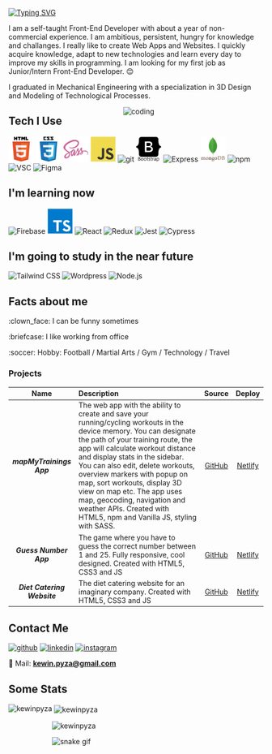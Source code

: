[![Typing SVG](https://readme-typing-svg.herokuapp.com?font=Fira+Code&weight=600&pause=1000&color=9380F7&background=FFFFFF00&center=true&vCenter=true&width=435&lines=Hi%2C+I'm+Kewin+-+Frontend+Developer)](https://git.io/typing-svg)

<p>I am a self-taught Front-End Developer with about a year of non-commercial experience. I am ambitious, persistent, hungry for knowledge and challanges. I really like to create Web Apps and Websites. I quickly acquire knowledge, adapt to new technologies and learn every day to improve my skills in programming. I am looking for my first job as Junior/Intern Front-End Developer. 😊</p>
<p>I graduated in Mechanical Engineering with a specialization in 3D Design and Modeling of Technological Processes.</p>


<img align="right" alt="coding" width="55%" src="https://user-images.githubusercontent.com/55389276/140866485-8fb1c876-9a8f-4d6a-98dc-08c4981eaf70.gif">

## Tech I Use
<p align="left"> <img src="https://raw.githubusercontent.com/devicons/devicon/master/icons/html5/html5-original-wordmark.svg" alt="html5" width="50" height="50"/> <img src="https://raw.githubusercontent.com/devicons/devicon/master/icons/css3/css3-original-wordmark.svg" alt="css3" width="50" height="50"/> <img src="https://raw.githubusercontent.com/devicons/devicon/master/icons/sass/sass-original.svg" alt="sass" width="50" height="50"/> <img src="https://raw.githubusercontent.com/devicons/devicon/master/icons/javascript/javascript-original.svg" alt="javascript" width="50" height="50"/> <img src="https://www.vectorlogo.zone/logos/git-scm/git-scm-icon.svg" alt="git" width="50" height="50"/> <img src="https://raw.githubusercontent.com/devicons/devicon/master/icons/bootstrap/bootstrap-plain-wordmark.svg" alt="bootstrap" width="50" height="50"/> <img height="50" src="https://user-images.githubusercontent.com/25181517/183859966-a3462d8d-1bc7-4880-b353-e2cbed900ed6.png" alt="Express" title="Express" /> <img src="https://raw.githubusercontent.com/devicons/devicon/master/icons/mongodb/mongodb-original-wordmark.svg" alt="mongodb" width="50" height="50"/> <img height="50" src="https://user-images.githubusercontent.com/25181517/121401671-49102800-c959-11eb-9f6f-74d49a5e1774.png" alt="npm" title="npm" /> <img width="50" height="50" src="https://user-images.githubusercontent.com/25181517/192108891-d86b6220-e232-423a-bf5f-90903e6887c3.png" alt="VSC" /> <img src="https://user-images.githubusercontent.com/25181517/189715289-df3ee512-6eca-463f-a0f4-c10d94a06b2f.png" alt="Figma" width="50" height="50"/>  </p>

## I'm learning now
<p align="left"> <img src="https://user-images.githubusercontent.com/25181517/189716855-2c69ca7a-5149-4647-936d-780610911353.png" alt="Firebase" width="50" height="50"/> <img src="https://raw.githubusercontent.com/devicons/devicon/master/icons/typescript/typescript-original.svg" alt="Typescript" width="50" height="50"/> <img height="50" src="https://user-images.githubusercontent.com/25181517/183897015-94a058a6-b86e-4e42-a37f-bf92061753e5.png" alt="React" title="React" /> <img height="50" src="https://user-images.githubusercontent.com/25181517/187896150-cc1dcb12-d490-445c-8e4d-1275cd2388d6.png" alt="Redux" title="Redux" /> <img src="https://user-images.githubusercontent.com/25181517/187955005-f4ca6f1a-e727-497b-b81b-93fb9726268e.png" alt="Jest" width="50" height="50"/> <img src="https://user-images.githubusercontent.com/68279555/200387386-276c709f-380b-46cc-81fd-f292985927a8.png" alt="Cypress" width="50" height="50"/> </p>

## I'm going to study in the near future
<p align="left"> <img height="50" src="https://user-images.githubusercontent.com/25181517/202896760-337261ed-ee92-4979-84c4-d4b829c7355d.png" alt="Tailwind CSS" title="Tailwind CSS" /> <img height="50" src="https://user-images.githubusercontent.com/25181517/192158957-b1256181-356c-46a3-beb9-487af08a6266.png" alt="Wordpress" title="Wordpress" /> <img height="50" src="https://user-images.githubusercontent.com/25181517/183568594-85e280a7-0d7e-4d1a-9028-c8c2209e073c.png" alt="Node.js" title="Node.js" /> </p>

## Facts about me
<p>:clown_face: I can be funny sometimes<p>
<p>:briefcase: I like working from office</p>
<p>:soccer: Hobby: Football / Martial Arts / Gym / Technology / Travel</p>

### Projects
| Name | Description | Source | Deploy |
|:----:|:------------|:----:|:-----------:|
| ***mapMyTrainings App*** | The web app with the ability to create and save your running/cycling workouts in the device memory. You can designate the path of your training route, the app will calculate workout distance and display stats in the sidebar. You can also edit, delete workouts, overview markers with popup on map, sort workouts, display 3D view on map etc. The app uses map, geocoding, navigation and weather APIs. Created with HTML5, npm and Vanilla JS, styling with SASS. | [GitHub](https://github.com/kewinpyza/mapMyTrainings-app) | [Netlify](https://mapmytrainings-kpyza.netlify.app/) |
| ***Guess Number App*** | The game where you have to guess the correct number between 1 and 25. Fully responsive, cool designed. Created with HTML5, CSS3 and JS | [GitHub](https://github.com/kewinpyza/Guess-Number-Game) | [Netlify](https://guess-num-kewinpyza.netlify.app/index.html) |
| ***Diet Catering Website*** | The diet catering website for an imaginary company. Created with HTML5, CSS3 and JS | [GitHub](https://github.com/kewinpyza/shamaiToo-site) | [Netlify](https://shamaitoo-kpyza.netlify.app/) |

## Contact Me
[<img src='https://cdn.jsdelivr.net/npm/simple-icons@3.0.1/icons/github.svg' alt='github' height='40'>](https://github.com/kewinpyza)  [<img src='https://cdn.jsdelivr.net/npm/simple-icons@3.0.1/icons/linkedin.svg' alt='linkedin' height='40'>](https://www.linkedin.com/in/kewin-pyza-b4610923a/)  [<img src='https://cdn.jsdelivr.net/npm/simple-icons@3.0.1/icons/instagram.svg' alt='instagram' height='40'>](https://www.instagram.com/kews98/) 

📧 Mail: [**kewin.pyza@gmail.com**](mailto:kewin.pyza@gmail.com)

## Some Stats
<p><img align="left" height='150px' src="https://github-readme-stats.vercel.app/api/top-langs?username=kewinpyza&show_icons=true&locale=en&layout=compact" alt="kewinpyza" /></p>

<p>&nbsp;<img align="center" height='150px' src="https://github-readme-stats.vercel.app/api?username=kewinpyza&show_icons=true&locale=en" alt="kewinpyza" /></p>

<p><img align="center" height="170px" src="https://github-readme-streak-stats.herokuapp.com/?user=kewinpyza&" alt="kewinpyza" /></p>

![snake gif](https://github.com/kewinpyza/kewinpyza/blob/output/github-contribution-grid-snake.gif)
